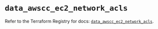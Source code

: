 # `data_awscc_ec2_network_acls`

Refer to the Terraform Registry for docs: [`data_awscc_ec2_network_acls`](https://registry.terraform.io/providers/hashicorp/awscc/0.70.0/docs/data-sources/ec2_network_acls).

